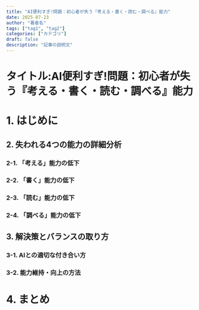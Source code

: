 ```yaml
---
title: "AI便利すぎ!問題：初心者が失う『考える・書く・読む・調べる』能力"
date: 2025-07-23
author: "著者名"
tags: ["tag1", "tag2"]
categories: ["カテゴリ"]
draft: false
description: "記事の説明文"
---
```




# タイトル:AI便利すぎ!問題：初心者が失う『考える・書く・読む・調べる』能力

# 1. はじめに

## 2. 失われる4つの能力の詳細分析
### 2-1. 「考える」能力の低下
### 2-2. 「書く」能力の低下
### 2-3. 「読む」能力の低下
### 2-4. 「調べる」能力の低下


## 3. 解決策とバランスの取り方
### 3-1. AIとの適切な付き合い方
### 3-2. 能力維持・向上の方法

# 4. まとめ

